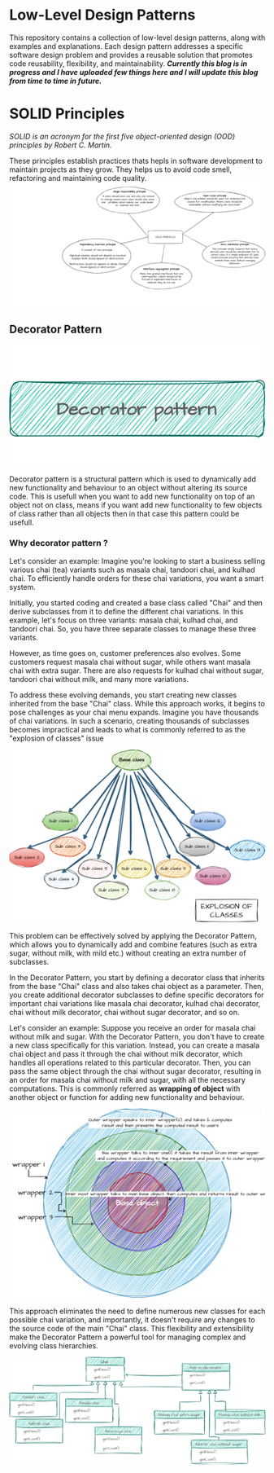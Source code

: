 # Low-Level Design Patterns
This repository contains a collection of low-level design patterns, along with examples and explanations. Each design pattern addresses a specific software design problem and provides a reusable solution that promotes code reusability, flexibility, and maintainability. ***Currently this blog is in progress and I have uploaded few things here and I will update this blog from time to time in future.***

# SOLID Principles
_SOLID is an acronym for the first five object-oriented design (OOD) principles by Robert C. Martin._

These principles establish practices thats hepls in software development to maintain projects as they grow. They helps us to avoid code smell, refactoring and maintaining code quality.
![logo](./public/solid_principle.svg)    

## Decorator Pattern 
![logo](./decorator%20pattern/decorator_logo.svg)    

Decorator pattern is a structural pattern which is used to dynamically add new functionality and behaviour to an object without altering its source code.
This is usefull when you want to add new functionality on top of an object not on class, means if you want add new functionality to few objects of class rather than all objects then in that case this pattern could be usefull.

### Why decorator pattern ?
Let's consider an example:  Imagine you're looking to start a business selling various chai (tea) variants such as masala chai, tandoori chai, and kulhad chai. To efficiently handle orders for these chai variations, you want a smart system.

Initially, you started coding and created a base class called "Chai" and then derive subclasses from it to define the different chai variations. In this example, let's focus on three variants: masala chai, kulhad chai, and tandoori chai. So, you have three separate classes to manage these three variants.

However, as time goes on, customer preferences also evolves. Some customers request masala chai without sugar, while others want masala chai with extra sugar. There are also requests for kulhad chai without sugar, tandoori chai without milk, and many more variations.

To address these evolving demands, you start creating new classes inherited from the base "Chai" class. While this approach works, it begins to pose challenges as your chai menu expands. Imagine you have thousands of chai variations. In such a scenario, creating thousands of subclasses becomes impractical and leads to what is commonly referred to as the "explosion of classes" issue

![explosion of classes](./decorator%20pattern/explosion.svg)    

This problem can be effectively solved by applying the Decorator Pattern, which allows you to dynamically add and combine features (such as extra sugar, without milk, with mild etc.) without creating an extra number of subclasses.

In the Decorator Pattern, you start by defining a decorator class that inherits from the base "Chai" class and also takes chai object as a parameter. Then, you create additional decorator subclasses to define specific decorators for important chai variations like masala chai decorator, kulhad chai decorator, chai without milk decorator, chai without sugar decorator, and so on.

Let's consider an example: Suppose you receive an order for masala chai without milk and sugar. With the Decorator Pattern, you don't have to create a new class specifically for this variation. Instead, you can create a masala chai object and pass it through the chai without milk decorator, which handles all operations related to this particular decorator. Then, you can pass the same object through the chai without sugar decorator, resulting in an order for masala chai without milk and sugar, with all the necessary computations. This is commonly referred as **wrapping of object** with another object or function for adding new functionality and behaviour.

![wrappping](./decorator%20pattern/wrapper.svg)    

This approach eliminates the need to define numerous new classes for each possible chai variation, and importantly, it doesn't require any changes to the source code of the main "Chai" class. This flexibility and extensibility make the Decorator Pattern a powerful tool for managing complex and evolving class hierarchies.

![explosion of classes](./decorator%20pattern/decorator_example.svg)    
